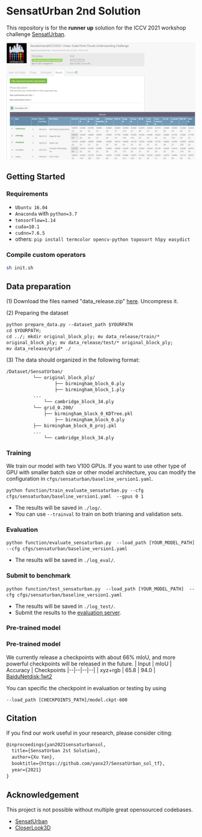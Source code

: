 # SensatUrban 2nd Solution
This repository is for the **runner up** solution for the ICCV 2021 workshop challenge [SensatUrban](https://competitions.codalab.org/competitions/31519#participate-submit_results). 

![](img/snapshot20210923.png)

## Getting Started

### Requirements
- `Ubuntu 16.04`
- `Anaconda` with `python=3.7`
- `tensorFlow=1.14`
- `cuda=10.1`
- `cudnn=7.6.5`
- others: `pip install termcolor opencv-python toposort h5py easydict`

### Compile custom operators
```bash
sh init.sh
```

## Data preparation
(1) Download the files named "data_release.zip" [here](https://forms.gle/m4HJiqZxnq8rmjc8A). Uncompress it.


(2) Preparing the dataset
```
python prepare_data.py --dataset_path $YOURPATH
cd $YOURPATH; 
cd ../; mkdir original_block_ply; mv data_release/train/* original_block_ply; mv data_release/test/* original_block_ply;
mv data_release/grid* ./
```
(3) The data should organized in the following format:
```
/Dataset/SensatUrban/
          └── original_block_ply/
                  ├── birmingham_block_0.ply
                  ├── birmingham_block_1.ply 
		  ...
	    	  └── cambridge_block_34.ply 
          └── grid_0.200/
	     	  ├── birmingham_block_0_KDTree.pkl
                  ├── birmingham_block_0.ply
		  ├── birmingham_block_0_proj.pkl 
		  ...
	    	  └── cambridge_block_34.ply 
```




### Training
We train our model with two V100 GPUs. If you want to use other type of GPU with smaller batch size or other model architecture, you can modify the configuration in `cfgs/sensaturban/baseline_version1.yaml`.
```shell
python function/train_evaluate_sensaturban.py --cfg cfgs/sensaturban/baseline_version1.yaml  --gpus 0 1
```
* The results will be saved in `./log/`.
* You can use `--trainval` to train on both trianing and validation sets.

### Evaluation
```shell
python function/evaluate_sensaturban.py  --load_path [YOUR_MODEL_PATH]  --cfg cfgs/sensaturban/baseline_version1.yaml
```
* The results will be saved in `./log_eval/`.

### Submit to benchmark
```shell
python function/test_sensaturban.py  --load_path [YOUR_MODEL_PATH]  --cfg cfgs/sensaturban/baseline_version1.yaml
```
* The results will be saved in `./log_test/`.
* Submit the results to the [evaluation server](https://competitions.codalab.org/competitions/31519#participate-submit_results). 

### Pre-trained model
### Pre-trained model
We currently release a checkpoints with about 66% mIoU, and more powerful checkpoints will be released in the future.
| Input | mIoU | Accuracy | Checkpoints
|--|--|--|--|
| xyz+rgb |  65.8  | 94.0 |  [BaiduNetdisk:1wt2](https://pan.baidu.com/s/1euERq2sYKQu3si5rAs_sMw)

You can specific the checkpoint in evaluation or testing by using
```shell
--load_path [CHECKPOINTS_PATH]/model.ckpt-600 
```

## Citation
If you find our work useful in your research, please consider citing:
```latex
@inproceedings{yan2021sensaturbansol,
  title={SensatUrban 2st Solution},
  author={Xu Yan},
  booktitle={https://github.com/yanx27/SensatUrban_sol_tf},
  year={2021}
}
```

## Acknowledgement
This project is not possible without multiple great opensourced codebases.

* [SensatUrban](https://github.com/QingyongHu/SensatUrban)
* [CloserLook3D](https://github.com/zeliu98/CloserLook3D)